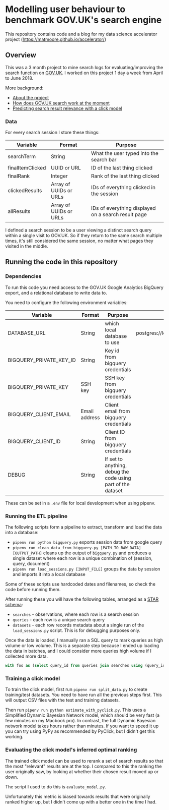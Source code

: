 # Modelling user behaviour to benchmark GOV.UK's search engine
This repository contains code and a blog for my data science accelerator project (https://matmoore.github.io/accelerator/)

## Overview
This was a 3 month project to mine search logs for evaluating/improving the search function on [GOV.UK](https://www.gov.uk). I worked on this project 1 day a week from April to June 2018.

More background:
- [About the project](https://matmoore.github.io/accelerator/post/what-is-this/)
- [How does GOV.UK search work at the moment](https://matmoore.github.io/accelerator/post/background-govuk-search/)
- [Predicting search result relevance with a click model](https://matmoore.github.io/accelerator/post/dynamic-bayesian-network-model/)

### Data
For every search session I store these things:

|Variable|Format|Purpose|
|--|--|--|
| searchTerm | String | What the user typed into the search bar |
| finalItemClicked | UUID or URL | ID of the last thing clicked |
| finalRank | Integer | Rank of the last thing clicked |
| clickedResults | Array of UUIDs or URLs | IDs of everything clicked in the session |
| allResults | Array of UUIDs or URLs| IDs of everything displayed on a search result page |

I defined a search session to be a user viewing a distinct search query within a single visit to GOV.UK. So if they return to the same search multiple times, it's still considered the same session, no matter what pages they
visited in the middle.

## Running the code in this repository

### Dependencies
To run this code you need access to the GOV.UK Google Analytics BigQuery export, and a relational database to write data to.

You need to configure the following environment variables:

|Variable|Format|Purpose|Default|
|--|--|--|--|
| DATABASE_URL | String | which local database to use |postgres://localhost/accelerator|
| BIGQUERY_PRIVATE_KEY_ID | String | Key id from bigquery credentials ||
| BIGQUERY_PRIVATE_KEY | SSH key | SSH key from bigquery credentials ||
| BIGQUERY_CLIENT_EMAIL | Email address | Client email from bigquery credentials ||
| BIGQUERY_CLIENT_ID | String| Client ID from bigquery credentials ||
| DEBUG | String| If set to anything, debug the code using part of the dataset ||

These can be set in a `.env` file for local development when using pipenv.

### Running the ETL pipeline
The following scripts form a pipeline to extract, transform and load the data into a database:
- `pipenv run python bigquery.py` exports session data from google query
- `pipenv run clean_data_from_bigquery.py [PATH_TO_RAW_DATA] [OUTPUT_PATH]` cleans up the output of `bigquery.py` and produces a single dataset where each row is a unique combination of (session, query, document)
- `pipenv run load_sessions.py [INPUT_FILE]` groups the data by session and imports it into a local database

Some of these scripts use hardcoded dates and filenames, so check the code before running them.

After running these you will have the following tables, arranged as a [STAR schema](https://en.wikipedia.org/wiki/Star_schema):
- `searches` - observations, where each row is a search session
- `queries` - each row is a unique search query
- `datasets` - each row records metadata about a single run of the `load_sessions.py` script. This is for debugging purposes only.

Once the data is loaded, I manually ran a SQL query to mark queries as high volume or low volume.
This is a separate step because I ended up loading the data in batches, and I could consider more
queries high volume if I collected more data.

```sql
with foo as (select query_id from queries join searches using (query_id) group by query_id having count(*) > 1000) update queries set high_volume=true from foo where queries.query_id=foo.query_id;
```

### Training a click model
To train the click model, first run `pipenv run split_data.py` to create training/test datasets. You need to have run all the previous steps first. This will output CSV files with the test and training datasets.

Then run `pipenv run python estimate_with_pyclick.py`. This uses a Simplified Dynamic Bayesian Network model, which should be very fast (a few minutes on my Macbook pro). In contrast, the full Dynamic Bayesian network model takes hours rather than minutes. If you want to speed it up you can try using PyPy as recommended by PyClick, but I didn't get this working.

### Evaluating the click model's inferred optimal ranking
The trained click model can be used to rerank a set of search results so that the most "relevant" results
are at the top. I compared to this the ranking the user originally saw, by looking at whether their
chosen result moved up or down.

The script I used to do this is `evaluate_model.py`.

Unfortunately this metric is biased towards results that were originally ranked higher up, but I didn't
come up with a better one in the time I had.